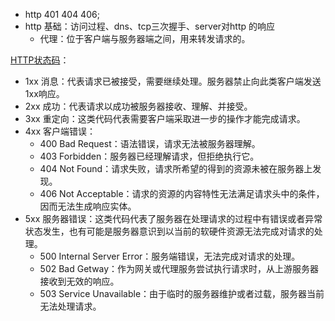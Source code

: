 - http 401 404 406; 
- http 基础：访问过程、dns、tcp三次握手、server对http 的响应
	- 代理：位于客户端与服务器端之间，用来转发请求的。

[HTTP状态码](https://zh.wikipedia.org/wiki/HTTP%E7%8A%B6%E6%80%81%E7%A0%81)：
- 1xx 消息：代表请求已被接受，需要继续处理。服务器禁止向此类客户端发送 1xx响应。
- 2xx 成功：代表请求以成功被服务器接收、理解、并接受。
- 3xx 重定向：这类代码代表需要客户端采取进一步的操作才能完成请求。
- 4xx 客户端错误：
	- 400 Bad Request：语法错误，请求无法被服务器理解。
	- 403 Forbidden：服务器已经理解请求，但拒绝执行它。
	- 404 Not Found：请求失败，请求所希望的得到的资源未被在服务器上发现。
	- 406 Not Acceptable：请求的资源的内容特性无法满足请求头中的条件，因而无法生成响应实体。
- 5xx 服务器错误：这类代码代表了服务器在处理请求的过程中有错误或者异常状态发生，也有可能是服务器意识到以当前的软硬件资源无法完成对请求的处理。
	- 500 Internal Server Error：服务端错误，无法完成对请求的处理。
	- 502 Bad Getway：作为网关或代理服务尝试执行请求时，从上游服务器接收到无效的响应。
	- 503 Service Unavailable：由于临时的服务器维护或者过载，服务器当前无法处理请求。